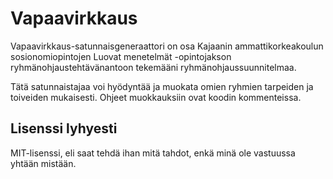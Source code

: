 # Vapaavirkkaus

Vapaavirkkaus-satunnaisgeneraattori on osa Kajaanin ammattikorkeakoulun sosionomiopintojen Luovat menetelmät -opintojakson ryhmänohjaustehtävänantoon tekemääni ryhmänohjaussuunnitelmaa.

Tätä satunnaistajaa voi hyödyntää ja muokata omien ryhmien tarpeiden ja toiveiden mukaisesti. Ohjeet muokkauksiin ovat koodin kommenteissa.

## Lisenssi lyhyesti

MIT-lisenssi, eli saat tehdä ihan mitä tahdot, enkä minä ole vastuussa yhtään mistään.